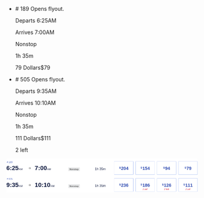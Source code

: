 * \# 189 Opens flyout.
    
    Departs 6:25AM
    
    Arrives 7:00AM
    
    Nonstop
    
    1h 35m
    
    79 Dollars$79
    
* \# 505 Opens flyout.
    
    Departs 9:35AM
    
    Arrives 10:10AM
    
    Nonstop
    
    1h 35m
    
    111 Dollars$111
    
    2 left
    

![](southwest-01-05.png)